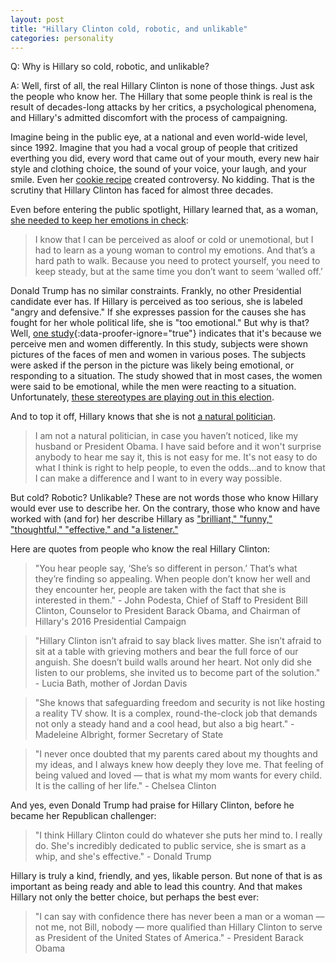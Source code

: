```yaml
---
layout: post
title: "Hillary Clinton cold, robotic, and unlikable"
categories: personality
---
```


Q: Why is Hillary so cold, robotic, and unlikable?

A: Well, first of all, the real Hillary Clinton is none of those things. Just ask the people who know her. The Hillary that some people think is real is the result of decades-long attacks by her critics, a psychological phenomena, and Hillary's admitted discomfort with the process of campaigning.

Imagine being in the public eye, at a national and even world-wide level, since 1992. Imagine that you had a vocal group of people that critized everthing you did, every word that came out of your mouth, every new hair style and clothing choice, the sound of your voice, your laugh, and your smile. Even her [cookie recipe](http://www.cnn.com/2012/03/16/opinion/swinth-hillary-clinton/index.html) created controversy. No kidding. That is the scrutiny that Hillary Clinton has faced for almost three decades.

Even before entering the public spotlight, Hillary learned that, as a woman, [she needed to keep her emotions in check](http://www.humansofnewyork.com/post/150127870371/i-was-taking-a-law-school-admissions-test-in-a):
>I know that I can be perceived as aloof or cold or unemotional, but I had to learn as a young woman to control my emotions. And that’s a hard path to walk. Because you need to protect yourself, you need to keep steady, but at the same time you don’t want to seem ‘walled off.’

Donald Trump has no similar constraints. Frankly, no other Presidential candidate ever has. If Hillary is perceived as too serious, she is labeled "angry and defensive." If she expresses passion for the causes she has fought for her whole political life, she is "too emotional." But why is that? Well, [one study](http://psycnet.apa.org/journals/emo/9/5/649/){:data-proofer-ignore="true"} indicates that it's because we perceive men and women differently. In this study, subjects were shown pictures of the faces of men and women in various poses. The subjects were asked if the person in the picture was likely being emotional, or responding to a situation. The study showed that in most cases, the women were said to be emotional, while the men were reacting to a situation. Unfortunately, [these stereotypes are playing out in this election](http://www.nytimes.com/2016/09/25/opinion/sunday/hillary-clintons-angry-face.html?_r=0).

And to top it off, Hillary knows that she is not [a natural politician](http://www.politico.com/blogs/2016-dem-primary-live-updates-and-results/2016/03/hillary-clinton-i-am-not-a-natural-politician-220544).

>I am not a natural politician, in case you haven’t noticed, like my husband or President Obama. I have said before and it won't surprise anybody to hear me say it, this is not easy for me. It's not easy to do what I think is right to help people, to even the odds...and to know that I can make a difference and I want to in every way possible.

But cold? Robotic? Unlikable? These are not words those who know Hillary would ever use to describe her. On the contrary, those who know and have worked with (and for) her describe Hillary as ["brilliant," "funny," "thoughtful," "effective," and "a listener."](http://www.vox.com/a/hillary-clinton-interview/the-gap-listener-leadership-quality)

Here are quotes from people who know the real Hillary Clinton:

>"You hear people say, ‘She’s so different in person.’ That’s what they’re finding so appealing. When people don’t know her well and they encounter her, people are taken with the fact that she is interested in them." - John Podesta, Chief of Staff to President Bill Clinton, Counselor to President Barack Obama, and Chairman of Hillary's 2016 Presidential Campaign

>"Hillary Clinton isn’t afraid to say black lives matter. She isn’t afraid to sit at a table with grieving mothers and bear the full force of our anguish. She doesn’t build walls around her heart. Not only did she listen to our problems, she invited us to become part of the solution." - Lucia Bath, mother of Jordan Davis

>"She knows that safeguarding freedom and security is not like hosting a reality TV show. It is a complex, round-the-clock job that demands not only a steady hand and a cool head, but also a big heart." - Madeleine Albright, former Secretary of State

>"I never once doubted that my parents cared about my thoughts and my ideas, and I always knew how deeply they love me. That feeling of being valued and loved — that is what my mom wants for every child. It is the calling of her life." - Chelsea Clinton

And yes, even Donald Trump had praise for Hillary Clinton, before he became her Republican challenger:
>"I think Hillary Clinton could do whatever she puts her mind to. I really do. She's incredibly dedicated to public service, she is smart as a whip, and she's effective." - Donald Trump

Hillary is truly a kind, friendly, and yes, likable person. But none of that is as important as being ready and able to lead this country. And that makes Hillary not only the better choice, but perhaps the best ever:
>"I can say with confidence there has never been a man or a woman — not me, not Bill, nobody — more qualified than Hillary Clinton to serve as President of the United States of America." - President Barack Obama
